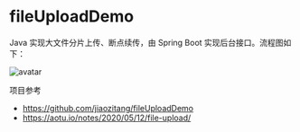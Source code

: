 # fileUploadDemo
 Java 实现大文件分片上传、断点续传，由 Spring Boot 实现后台接口。流程图如下：
 
 ![avatar](https://img20.360buyimg.com/ling/jfs/t1/107698/3/10106/69298/5e7882a0E05a4f9b7/9d2196126cbca4f5.png)
 
  项目参考  
  - https://github.com/jiaozitang/fileUploadDemo 
  - https://aotu.io/notes/2020/05/12/file-upload/
